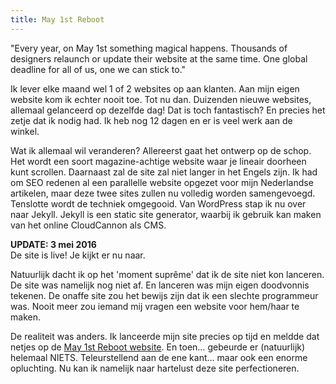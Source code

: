 ```yaml
---
title: May 1st Reboot
---
```



"Every year, on May 1st something magical happens. Thousands of designers relaunch or update their website at the same time. One global deadline for all of us, one we can stick to."

Ik lever elke maand wel 1 of 2 websites op aan klanten. Aan mijn eigen website kom ik echter nooit toe. Tot nu dan. Duizenden nieuwe websites, allemaal gelanceerd op dezelfde dag! Dat is toch fantastisch? En precies het zetje dat ik nodig had. Ik heb nog 12 dagen en er is veel werk aan de winkel.&nbsp;

Wat ik allemaal wil veranderen? Allereerst gaat het ontwerp op de schop. Het wordt een soort magazine-achtige website waar je lineair doorheen kunt scrollen. Daarnaast zal de site zal niet langer in het Engels zijn. Ik had om SEO redenen al een parallelle website opgezet voor mijn Nederlandse artikelen, maar deze twee sites zullen nu volledig worden samengevoegd. Tenslotte wordt de techniek omgegooid. Van WordPress stap ik nu over naar Jekyll. Jekyll is een static site generator, waarbij ik gebruik kan maken van het online CloudCannon als CMS.

**UPDATE: 3 mei 2016**
<br>De site is live! Je kijkt er nu naar.

Natuurlijk dacht ik op het 'moment supr&ecirc;me' dat ik de site niet kon lanceren. De site was namelijk nog niet af. En lanceren was mijn eigen doodvonnis tekenen. De onaffe site zou het bewijs zijn dat ik een slechte programmeur was. Nooit meer zou iemand mij vragen een website voor hem/haar te maken.

De realiteit was anders. Ik lanceerde mijn site precies op tijd en meldde dat netjes op de [May 1st Reboot website](http://www.may1reboot.com). En toen… gebeurde er (natuurlijk) helemaal NIETS. Teleurstellend aan de ene kant… maar ook een enorme opluchting. Nu kan ik namelijk naar hartelust deze site perfectioneren.